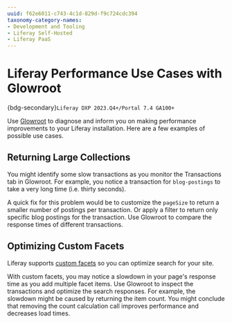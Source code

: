 ```yaml
---
uuid: f62e6011-c743-4c1d-829d-f9c724cdc394
taxonomy-category-names:
- Development and Tooling
- Liferay Self-Hosted
- Liferay PaaS
---
```


# Liferay Performance Use Cases with Glowroot

{bdg-secondary}`Liferay DXP 2023.Q4+/Portal 7.4 GA100+`

Use [Glowroot](https://glowroot.org/) to diagnose and inform you on making performance improvements to your Liferay installation. Here are a few examples of possible use cases.

## Returning Large Collections

You might identify some slow transactions as you monitor the Transactions tab in Glowroot. For example, you notice a transaction for `blog-postings` to take a very long time (i.e. thirty seconds).

A quick fix for this problem would be to customize the `pageSize` to return a smaller number of postings per transaction. Or apply a filter to return only specific blog postings for the transaction. Use Glowroot to compare the response times of different transactions.

## Optimizing Custom Facets

Liferay supports [custom facets](../../using-search/search-pages-and-widgets/search-facets/custom-facet.md) so you can optimize search for your site.

With custom facets, you may notice a slowdown in your page's response time as you add multiple facet items. Use Glowroot to inspect the transactions and optimize the search responses. For example, the slowdown might be caused by returning the item count. You might conclude that removing the count calculation call improves performance and decreases load times.

